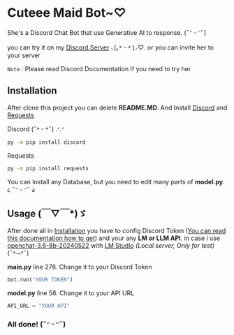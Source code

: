 # Cuteee Maid Bot~♡ 

She's a Discord Chat Bot that use Generative AI to response. (˶ᵔ ᵕ ᵔ˶)

you can try it on my [Discord Server](https://discord.gg/xbkDcayn6T) ⸜(｡˃ ᵕ ˂ )⸝♡. or you can invite her to your server

`Note` : Please read Discord Documentation If you need to try her

## Installation

After clone this project you can delete **README.MD**. And Install [Discord](https://discordpy.readthedocs.io/en/stable/) and [Requests](https://pypi.org/project/requests/)

Discord (˶˃ ᵕ ˂˶) .ᐟ.ᐟ
```bash
py -m pip install discord
```

Requests
```bash
py -m pip install requests
```

You can Install any Database, but you need to edit many parts of **model.py**. ૮ ˶ᵔ ᵕ ᵔ˶ ა

## Usage (￣▽￣*)ゞ

After done all in [Installation](#Installation) you have to config Discord Token ([You can read this documentation how to get](https://discord.com/developers/docs/topics/oauth2)) and your any **LM or LLM API**. in case i use [openchat-3.6-8b-20240522](https://huggingface.co/lmstudio-community/openchat-3.6-8b-20240522-GGUF) with [LM Studio](https://lmstudio.ai) *(Local server, Only for test)* (˶˃⤙˂˶)

**main.py** line 278. Change it to your Discord Token
```python
bot.run("YOUR TOKEN")
```

**model.py** line 56. Change it to your API URL
```python
API_URL = "YOUR API"
```

### All done! (˶ᵔ ᵕ ᵔ˶)